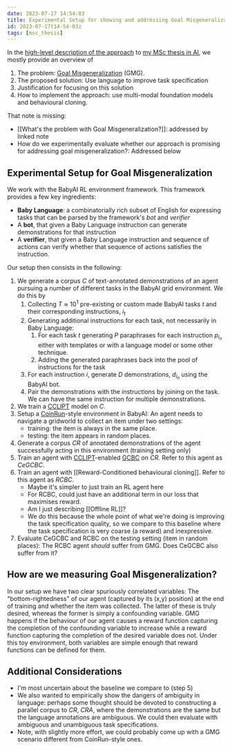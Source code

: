 ```yaml
---
date: 2023-07-17 14:54:03
title: Experimental Setup for showing and addressing Goal Misgeneralization
id: 2023-07-17t14-54-03z
tags: [msc_thesis]
---
```


In the [high-level description of the approach](2023-07-10t15-06-42z.md) to
[my MSc thesis in AI](2023-07-10t14-32-02z.md), we mostly provide an overview of

1. The problem: [Goal Misgeneralization](2023-07-10t14-38-57z.md) (GMG).
2. The proposed solution: Use language to improve task specification
3. Justification for focusing on this solution
4. How to implement the approach: use multi-modal foundation models and
   behavioural cloning.

That note is missing:

- [[What's the problem with Goal Misgeneralization?]]: addressed by linked note
- How do we experimentally evaluate whether our approach is promising for
  addressing goal misgeneralization?: Addressed below

## Experimental Setup for Goal Misgeneralization

We work with the BabyAI RL environment framework. This framework provides a few
key ingredients:

- **Baby Language**: a combinatorially rich subset of English for expressing
  tasks that can be parsed by the framework's _bot_ and _verifier_
- A **bot**, that given a Baby Language instruction can generate demonstrations
  for that instruction
- A **verifier**, that given a Baby Language instruction and sequence of actions
  can verify whether that sequence of actions satisfies the instruction.

Our setup then consists in the following:

1. We generate a corpus _C_ of text-annotated demonstrations of an agent
   pursuing a number of different tasks in the BabyAI grid environment. We do
   this by
   1. Collecting $T \approx 10^1$ pre-existing or custom made BabyAI tasks $t$
      and their corresponding instructions, $i_t$
   2. Generating additional instructions for each task, not necessarily in Baby
      Language:
      1. For each task $t$ generating $P$ paraphrases for each instruction
         $p_{i_n}$ either with templates or with a language model or some other
         technique.
      2. Adding the generated paraphrases back into the pool of instructions for
         the task
   3. For each instruction $i$, generate $D$ demonstrations, $d_{i_n}$ using the
      BabyAI bot.
   4. Pair the demonstrations with the instructions by joining on the task. We
      can have the same instruction for multiple demonstrations.
2. We train a [CCLIPT](./2023-07-11t11-38-00z.md) model on _C_.
3. Setup a [CoinRun](https://github.com/openai/coinrun)-style environment in
   BabyAI: An agent needs to navigate a gridworld to collect an item under two
   settings:
   - training: the item is always in the same place.
   - testing: the item appears in random places.
4. Generate a corpus _CR_ of annotated demonstrations of the agent successfully
   acting in this environment (training setting only)
5. Train an agent with [CCLIPT](./2023-07-11t11-38-00z.md)-enabled
   [GCBC](./2023-07-11t10-17-09z.md) on _CR_. Refer to this agent as _CeGCBC_.
6. Train an agent with [[Reward-Conditioned behavioural cloning]]. Refer to this
   agent as _RCBC_.
   - Maybe it's simpler to just train an RL agent here
   - For RCBC, could just have an additional term in our loss that maximises
     reward.
   - Am I just describing [[Offline RL]]?
   - We do this because the whole point of what we're doing is improving the
     task specification quality, so we compare to this baseline where the task
     specification is very coarse (a reward) and inexpressive.
7. Evaluate CeGCBC and RCBC on the testing setting (item in random places): The
   RCBC agent _should_ suffer from GMG. Does CeGCBC also suffer from it?

## How are we measuring Goal Misgeneralization?

In our setup we have two clear spuriously correlated variables: The
"bottom-rightedness" of our agent (captured by its (x,y) position) at the end of
training and whether the item was collected. The latter of these is truly
desired, whereas the former is simply a confounding variable. GMG happens if the
behaviour of our agent causes a reward function capturing the completion of the
confounding variable to increase while a reward function capturing the
completion of the desired variable does not. Under this toy environment, both
variables are simple enough that reward functions can be defined for them.

## Additional Considerations

- I'm most uncertain about the baseline we compare to (step 5)
- We also wanted to empirically show the dangers of ambiguity in language:
  perhaps some thought should be devoted to constructing a parallel corpus to
  _CR_, _CRA_, where the demonstrations are the same but the language
  annotations are ambiguous. We could then evaluate with ambiguous and
  unambiguous task specifications.
- Note, with slightly more effort, we could probably come up with a GMG scenario
  different from CoinRun-style ones.
